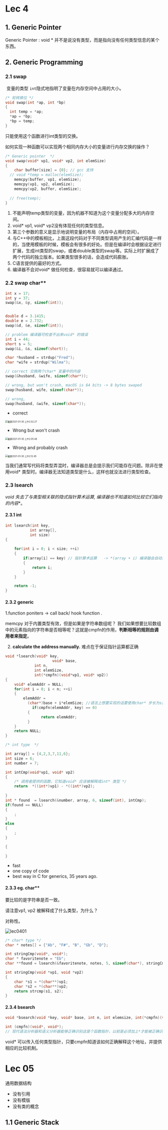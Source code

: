 # Lec 4

## 1. Generic Pointer

Generic Pointer : void * 并不是说没有类型，而是指向没有任何类型信息的某个东西。

## 2. Generic Programming

### 2.1 swap 

​	变量的类型 `int`隐式地指明了变量在内存空间中占用的大小。

```c
/* 轮转换位 */ 
void swap(int *ap, int *bp)
{
  int temp = *ap; 
  *ap = *bp; 
  *bp = temp; 
}
```

只能使用这个函数进行int类型的交换。

如何实现一种函数可以实现两个相同内存大小的变量进行内存交换的操作？

```c
/* Generic pointer  */
void swap(void* vp1, void* vp2, int elemSize)
{
  	char buffer[size] = {0}; // gcc 支持
  // void *temp = malloc(elemSize); 
  	memcpy(buffer, vp1, elemSize);
  	memcpy(vp1, vp2, elemSize); 
  	memcpy(vp2, buffer, elemSize); 
  
  // free(temp); 
}
```

1. 不能声明temp类型的变量，因为机器不知道为这个变量分配多大的内存空间。
2. void* vp1, void* vp2没有体现任何的类型信息。
3. 第三个参数的意义是显示地说明变量的布局（内存中占用的空间）。
4. 与C++中的模板相比，上面这段代码对于不同类型调用产生的汇编代码是一样的，当使用模板的时候，模板会有很多的好处。但是在编译时会根据设定进行扩展，生成int类型的swap，或者double类型的swap等。实际上时扩展成了两个代码的独立版本。如果类型很多的话，会造成代码膨胀。
5. C语言提供的最好的方式。
6. 编译器不会对void* 做任何检查，很容易就可以编译通过。

### 2.2  swap char**

```c
int x = 17;
int y = 37;
swap(&x, &y, sizeof(int));


double d = 3.1415; 
double e = 2.732;
swap(&d, &e, sizeof(int)); 

// problem 编译器可检查不出来void* 的错误
int i = 44;
short s = 5;
swap(&i, &s, sizeof(short)); 

char *husband = strdup("Fred");
char *wife = strdup("Wilma");

// correct 交换两个char* 变量中的内容
swap(&husband, &wife, sizeof(char*)); 

// wrong, but won't crash, macOS is 64 bits -> 8 bytes swaped 
swap(husband, wife, sizeof(char*)); 

// wrong, 
swap(husband, &wife, sizeof(char*));
```

- correct 

<img src="/Users/zhangtonghe/Library/Application Support/typora-user-images/截屏2021-01-30 上午2.02.27.png" alt="截屏2021-01-30 上午2.02.27" style="zoom: 50%;" />

- Wrong but won't crash 

<img src="/Users/zhangtonghe/Library/Application Support/typora-user-images/截屏2021-01-30 上午2.05.48.png" alt="截屏2021-01-30 上午2.05.48" style="zoom:50%;" />

- Wrong and probably crash

<img src="lec4.assets/截屏2021-01-30 上午2.12.45.png" alt="截屏2021-01-30 上午2.12.45" style="zoom:50%;" />

当我们通常写代码将类型弄混时，编译器总是会提示我们可能存在问题。除非在使用void* 类型时。编译器无法知道类型是什么，这样也就没法进行类型检查。 

### 2.3 lsearch 

**void* 失去了与类型相关联的隐式指针算术运算, 编译器也不知道如何比较它们指向的内容**。

#### 2.3.1 int  

```c
int lsearch(int key, 
           int array[], 
           int size)
{
  	
    for(int i = 0; i < size; ++i)
    {
        if(array[i] == key) // 指针算术运算 	-> *(array + i) 编译器会自动乘上sizeof(int)
        {
            return i; 
        }
    }

    return -1; 
}
```

#### 2.3.2 generic 

1.function poniters -> call back/ hook function .

memcpy 对于内置类型有效，但是如果是字符串数组呢？ 我们如果想要比较数组中的元素指向的字符串是否相等呢？这就是cmpfn的作用，**判断相等的规则由调用者来指定**。

2. **calculate the address manually.** 难点在于保证指针运算都正确

```c
void *lsearch(void* key, 
  					 void* base, 
             int n, 
             int elemSize, 
             int(*cmpfn)(void*vp1, void* vp2))
{
  	void* elemAddr = NULL; 
  	for(int i = 0; i < n; ++i)
    {
      	elemAddr = 
          (char*)base + i*elemSize; //语法上想要实现的话要使用char* 步长为sizeof(char) = 1
      		if(cmpfn(elemAddr, key) == 0)
          {
            	return elemAddr; 
          }
    }
  	return NULL; 
}

/* int type  */

int array[] = {4,2,3,7,11,6};
int size = 6; 
int number = 7; 

int intCmp(void*vp1, void* vp2)
{
  	/* 调用者提供的函数，它知道void* 应该被解释成int* 类型 */
  	return  *((int*)vp1) - *((int*)vp2); 
  
}
int * found  = lsearch(&number, array, 6, sizeof(int), intCmp); 
if(found == NULL)
{
  	; 
}
else
{
  	; 
}

{
  	
}
```

- fast
- one copy of code
- best way in C for generics, 35 years ago.

#### 2.3.3  eg. char**

要比较的是字符串是否一致。

请注意vp1, vp2 被解释成了什么类型，为什么？

对称性。

![lec0401](lec4.assets/lec0401.png)

```c
/* char* type */
char * notes[] = {"Ab", "F#", "B", "Gb", "D"};

int stringCmp(void*, void*);
char * favoritenote = "Eb";
char **found = lsearch(&favoritenote, notes, 5, sizeof(char*), stringCmp);

int stringCmp(void *vp1, void *vp2)
{
  	char *s1 = *(char**)vp1;
  	char *s2 = *(char**)vp2;
  	return strcmp(s1, s2);
}

```

#### 2.3.4 bsearch

```c 
void *bsearch(void *key, void* base, int n, int elemsize, int(*cmpfn)(void*, void*));

int (cmpfn)(void*, void*); 
// 现代语法分析器和语义分析器能够正确识别这是个函数指针，以前是必须加上*才能被正确识别。
```

void* 可以传入任何类型指针，只要cmpfn知道该如何正确解释这个地址，并提供相应的比较机制。



# Lec 05 

通用数据结构

- 没有引用
- 没有模版
- 没有类的概念



## 1.1 Generic Stack







